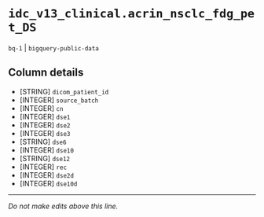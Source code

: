 # `idc_v13_clinical.acrin_nsclc_fdg_pet_DS`
`bq-1` | `bigquery-public-data`

## Column details
* [STRING]    `dicom_patient_id`
* [INTEGER]   `source_batch`
* [INTEGER]   `cn`
* [INTEGER]   `dse1`
* [INTEGER]   `dse2`
* [INTEGER]   `dse3`
* [STRING]    `dse6`
* [INTEGER]   `dse10`
* [STRING]    `dse12`
* [INTEGER]   `rec`
* [INTEGER]   `dse2d`
* [INTEGER]   `dse10d`

-------------------------------------------------------------------------------
*Do not make edits above this line.*
